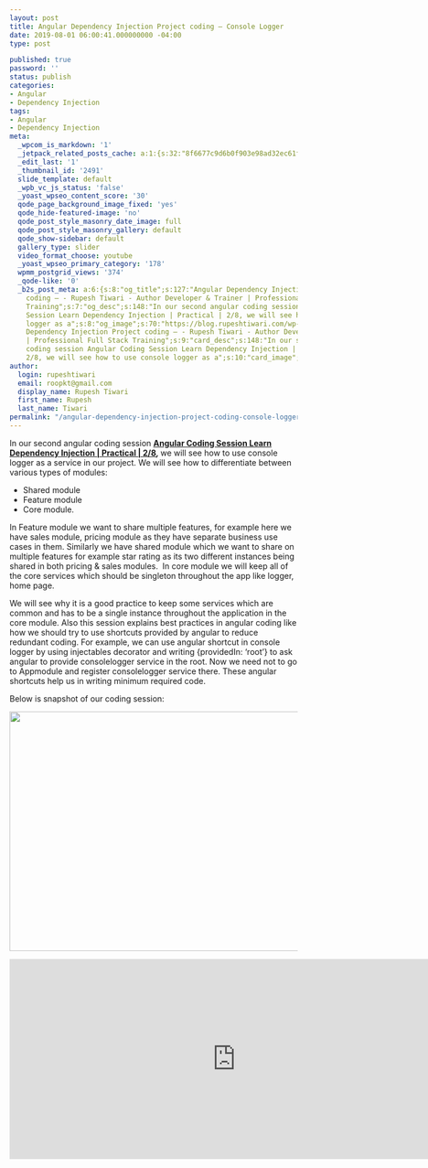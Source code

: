 ```yaml
---
layout: post
title: Angular Dependency Injection Project coding – Console Logger
date: 2019-08-01 06:00:41.000000000 -04:00
type: post

published: true
password: ''
status: publish
categories:
- Angular
- Dependency Injection
tags:
- Angular
- Dependency Injection
meta:
  _wpcom_is_markdown: '1'
  _jetpack_related_posts_cache: a:1:{s:32:"8f6677c9d6b0f903e98ad32ec61f8deb";a:2:{s:7:"expires";i:1594766783;s:7:"payload";a:3:{i:0;a:1:{s:2:"id";i:2514;}i:1;a:1:{s:2:"id";i:2505;}i:2;a:1:{s:2:"id";i:2511;}}}}
  _edit_last: '1'
  _thumbnail_id: '2491'
  slide_template: default
  _wpb_vc_js_status: 'false'
  _yoast_wpseo_content_score: '30'
  qode_page_background_image_fixed: 'yes'
  qode_hide-featured-image: 'no'
  qode_post_style_masonry_date_image: full
  qode_post_style_masonry_gallery: default
  qode_show-sidebar: default
  gallery_type: slider
  video_format_choose: youtube
  _yoast_wpseo_primary_category: '178'
  wpmm_postgrid_views: '374'
  _qode-like: '0'
  _b2s_post_meta: a:6:{s:8:"og_title";s:127:"Angular Dependency Injection Project
    coding – - Rupesh Tiwari - Author Developer & Trainer | Professional Full Stack
    Training";s:7:"og_desc";s:148:"In our second angular coding session Angular Coding
    Session Learn Dependency Injection | Practical | 2/8, we will see how to use console
    logger as a";s:8:"og_image";s:70:"https://blog.rupeshtiwari.com/wp-content/uploads/2019/07/RUPESH-89.png";s:10:"card_title";s:127:"Angular
    Dependency Injection Project coding – - Rupesh Tiwari - Author Developer & Trainer
    | Professional Full Stack Training";s:9:"card_desc";s:148:"In our second angular
    coding session Angular Coding Session Learn Dependency Injection | Practical |
    2/8, we will see how to use console logger as a";s:10:"card_image";s:70:"https://blog.rupeshtiwari.com/wp-content/uploads/2019/07/RUPESH-89.png";}
author:
  login: rupeshtiwari
  email: roopkt@gmail.com
  display_name: Rupesh Tiwari
  first_name: Rupesh
  last_name: Tiwari
permalink: "/angular-dependency-injection-project-coding-console-logger/"
---
```

<p>In our second angular coding session <strong><a href="https://www.youtube.com/watch?v=AIFbohEG1xs&amp;list=PLZed_adPqIJrQ5uFoaQg8P_fDNGjpeSRH&amp;index=29" target="_blank" rel="noopener noreferrer">Angular Coding Session Learn Dependency Injection | Practical | 2/8</a><em>, </em></strong>we will see how to use console logger as a service in our project. We will see how to differentiate between various types of modules:</p>
<ul>
<li>Shared module</li>
<li>Feature module</li>
<li>Core module.</li>
</ul>
<p>In Feature module we want to share multiple features, for example here we have sales module, pricing module as they have separate business use cases in them. Similarly we have shared module which we want to share on multiple features for example star rating as its two different instances being shared in both pricing &amp; sales modules.  In core module we will keep all of the core services which should be singleton throughout the app like logger, home page.</p>
<p>We will see why it is a good practice to keep some services which are common and has to be a single instance throughout the application in the core module. Also this session explains best practices in angular coding like how we should try to use shortcuts provided by angular to reduce redundant coding. For example, we can use angular shortcut in console logger by using injectables decorator and writing {providedIn: ‘root’} to ask angular to provide consolelogger service in the root. Now we need not to go to Appmodule and register consolelogger service there. These angular shortcuts help us in writing minimum required code.</p>
<p>Below is snapshot of our coding session:</p>
<p><img class="alignnone size-full wp-image-2500" src="{{ site.baseurl }}/assets/2019/08/DI_Coding_2.png" alt="" width="790" height="419" /></p>
<p><iframe src="https://www.youtube.com/embed/AIFbohEG1xs" width="790" height="350" frameborder="0" allowfullscreen="allowfullscreen"><span data-mce-type="bookmark" style="display: inline-block; width: 0px; overflow: hidden; line-height: 0;" class="mce_SELRES_start">﻿</span></iframe></p>
